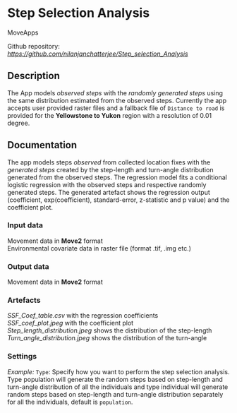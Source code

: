 # Step Selection Analysis

MoveApps

Github repository: *https://github.com/nilanjanchatterjee/Step_selection_Analysis* 

## Description
The App models *observed steps* with the *randomly generated steps* using the same distribution estimated from the observed steps. Currently the app accepts user provided raster files and a fallback file of `Distance to road` is provided for the **Yellowstone to Yukon** region with a resolution of 0.01 degree.

## Documentation
The app models steps *observed* from collected location fixes with the *generated steps* created by the step-length and turn-angle distribution generated from the observed steps. The regression model fits a conditional logistic regression with the observed steps and respective randomly generated steps. The generated artefact shows the regression output (coefficient, exp(coefficient), standard-error, z-statistic and p value) and the coefficient plot.

### Input data

 Movement data in **Move2** format   
 Environmental covariate data in raster file (format .tif, .img etc.)

### Output data

 Movement data in **Move2** format
 
### Artefacts

*SSF_Coef_table.csv* with the regression coefficients   
*SSF_coef_plot.jpeg* with the coefficient plot   
*Step_length_distribution.jpeg* shows the distribution of the step-length     
*Turn_angle_distribution.jpeg* shows the distribution of the turn-angle

### Settings 

*Example:* `Type`: Specify how you want to perform the step selection analysis. Type population will generate the random steps based on step-length and turn-angle distribution of all the individuals and type individual will generate random steps based on step-length and turn-angle distribution separately for all the individuals, default is `population`.


